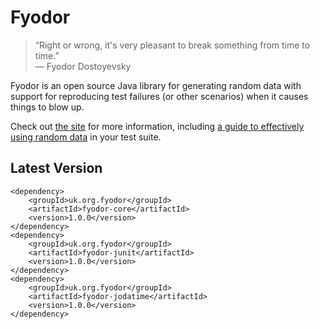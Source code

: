 Fyodor
======

> “Right or wrong, it's very pleasant to break something from time to time.”   
> ― Fyodor Dostoyevsky

Fyodor is an open source Java library for generating random data with support for reproducing
test failures (or other scenarios) when it causes things to blow up.
 
Check out [the site](http://www.fyodor.org.uk) for more information, including
[a guide to effectively using random data](http://www.fyodor.org.uk/random-generators) 
 in your test suite.

## Latest Version

```
<dependency>
    <groupId>uk.org.fyodor</groupId>
    <artifactId>fyodor-core</artifactId>
    <version>1.0.0</version>
</dependency>
<dependency>
    <groupId>uk.org.fyodor</groupId>
    <artifactId>fyodor-junit</artifactId>
    <version>1.0.0</version>
</dependency>
<dependency>
    <groupId>uk.org.fyodor</groupId>
    <artifactId>fyodor-jodatime</artifactId>
    <version>1.0.0</version>
</dependency>
```
